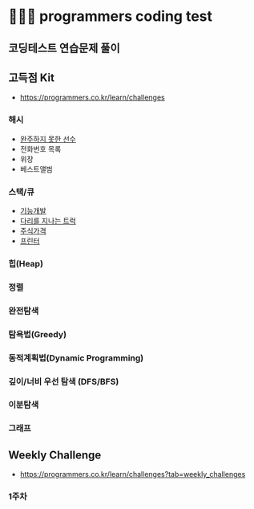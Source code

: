 # 👩🏻‍💻 programmers coding test

## 코딩테스트 연습문제 풀이





## 고득점 Kit

* https://programmers.co.kr/learn/challenges

### 해시

* [완주하지 못한 선수](Programmers_Coding_Test/Programmers/Practice/Hash/완주하지못한선수.swift)
* 전화번호 목록
* 위장
* 베스트앨범

### 스택/큐

* [기능개발](Programmers_Coding_Test/Programmers/Practice/Stack-Queue/기능개발.swift)
* [다리를 지나는 트럭](Programmers_Coding_Test/Programmers/Practice/Stack-Queue/다리를지나는트럭.swift)
* [주식가격](Programmers_Coding_Test/Programmers/Practice/Stack-Queue/주식가격.swift)
* [프린터](Programmers_Coding_Test/Programmers/Practice/Stack-Queue/프린터.swift)

### 힙(Heap)

### 정렬

### 완전탐색

### 탐욕법(Greedy)

### 동적계획법(Dynamic Programming)

### 깊이/너비 우선 탐색 (DFS/BFS)

### 이분탐색

### 그래프



## Weekly Challenge

* https://programmers.co.kr/learn/challenges?tab=weekly_challenges

### 1주차

